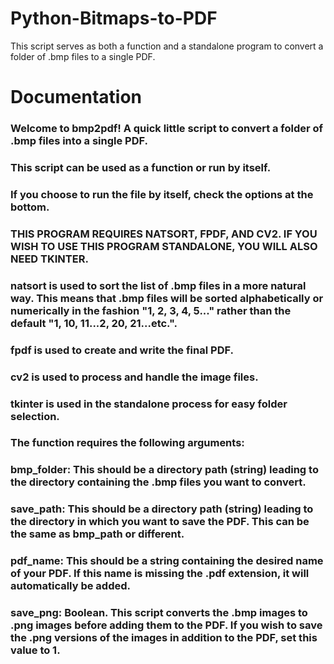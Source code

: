 # Python-Bitmaps-to-PDF
This script serves as both a function and a standalone program to convert a folder of .bmp files to a single PDF.

# Documentation

### Welcome to bmp2pdf! A quick little script to convert a folder of .bmp files into a single PDF.
### This script can be used as a function or run by itself. 
### If you choose to run the file by itself, check the options at the bottom. 

### THIS PROGRAM REQUIRES NATSORT, FPDF, AND CV2. IF YOU WISH TO USE THIS PROGRAM STANDALONE, YOU WILL ALSO NEED TKINTER.

### natsort is used to sort the list of .bmp files in a more natural way. This means that .bmp files will be sorted alphabetically or numerically in the fashion "1, 2, 3, 4, 5..." rather than the default "1, 10, 11...2, 20, 21...etc.".
### fpdf is used to create and write the final PDF.
### cv2 is used to process and handle the image files.
### tkinter is used in the standalone process for easy folder selection.

### The function requires the following arguments:
### bmp_folder: This should be a directory path (string) leading to the directory containing the .bmp files you want to convert.
### save_path: This should be a directory path (string) leading to the directory in which you want to save the PDF. This can be the same as bmp_path or different.
### pdf_name: This should be a string containing the desired name of your PDF. If this name is missing the .pdf extension, it will automatically be added.
### save_png: Boolean. This script converts the .bmp images to .png images before adding them to the PDF. If you wish to save the .png versions of the images in addition to the PDF, set this value to 1.

